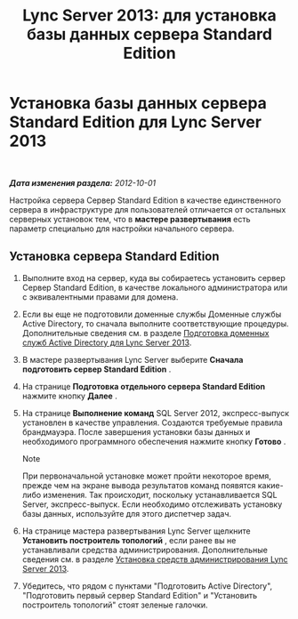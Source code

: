 ﻿---
title: 'Lync Server 2013: для установка базы данных сервера Standard Edition'
TOCTitle: Установка базы данных сервера Standard Edition
ms:assetid: 0bd3a804-aad6-48cb-981b-54725af032db
ms:mtpsurl: https://technet.microsoft.com/ru-ru/library/Gg398167(v=OCS.15)
ms:contentKeyID: 49308910
ms.date: 05/19/2016
mtps_version: v=OCS.15
ms.translationtype: HT
---

# Установка базы данных сервера Standard Edition для Lync Server 2013

 

_**Дата изменения раздела:** 2012-10-01_

Настройка сервера Сервер Standard Edition в качестве единственного сервера в инфраструктуре для пользователей отличается от остальных серверных установок тем, что в **мастере развертывания** есть параметр специально для настройки начального сервера.

## Установка сервера Standard Edition

1.  Выполните вход на сервер, куда вы собираетесь установить сервер Сервер Standard Edition, в качестве локального администратора или с эквивалентными правами для домена.

2.  Если вы еще не подготовили доменные службы Доменные службы Active Directory, то сначала выполните соответствующие процедуры. Дополнительные сведения см. в разделе [Подготовка доменных служб Active Directory для Lync Server 2013](lync-server-2013-preparing-active-directory-domain-services.md).

3.  В мастере развертывания Lync Server выберите **Сначала подготовить сервер Standard Edition** .

4.  На странице **Подготовка отдельного сервера Standard Edition** нажмите кнопку **Далее** .

5.  На странице **Выполнение команд** SQL Server 2012, экспресс-выпуск установлен в качестве управления. Создаются требуемые правила брандмауэра. После завершения установки базы данных и необходимого программного обеспечения нажмите кнопку **Готово** .
    
    > [!note]  
    > При первоначальной установке может пройти некоторое время, прежде чем на экране вывода результатов команд появятся какие-либо изменения. Так происходит, поскольку устанавливается SQL Server, экспресс-выпуск. Если необходимо отслеживать установку базы данных, используйте для этого диспетчер задач.

6.  На странице мастера развертывания Lync Server щелкните **Установить построитель топологий** , если ранее вы не устанавливали средства администрирования. Дополнительные сведения см. в разделе [Установка средств администрирования Lync Server 2013](lync-server-2013-install-lync-server-administrative-tools.md).

7.  Убедитесь, что рядом с пунктами "Подготовить Active Directory", "Подготовить первый сервер Standard Edition" и "Установить построитель топологий" стоят зеленые галочки.

